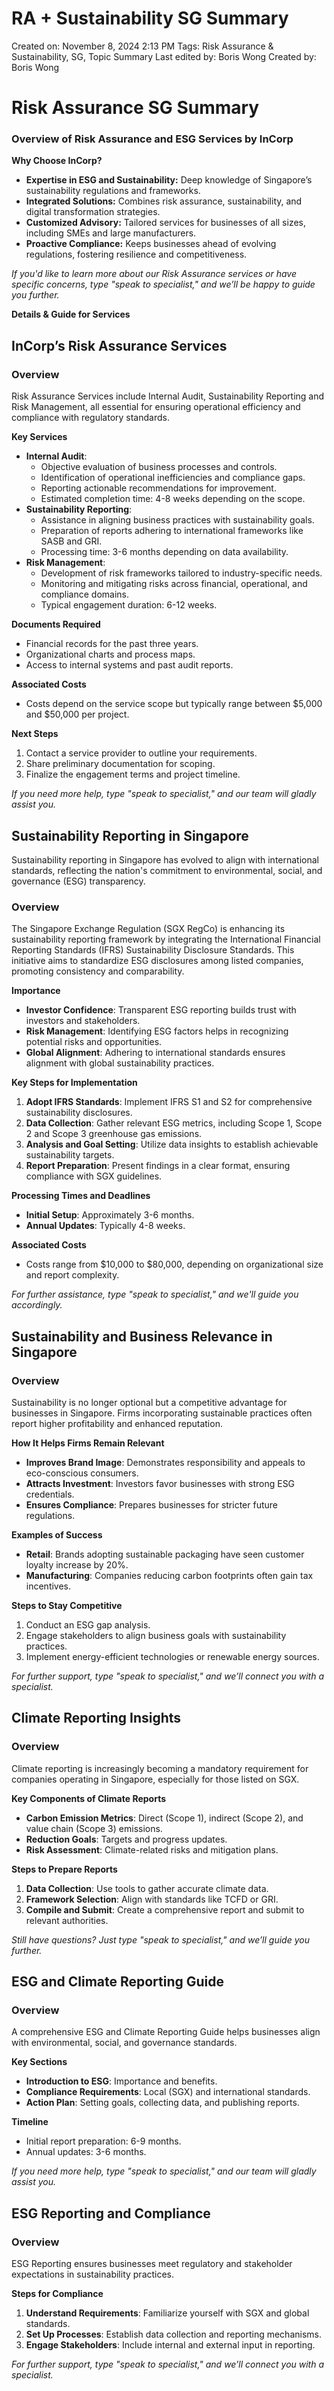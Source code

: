 # RA + Sustainability SG Summary

Created on: November 8, 2024 2:13 PM
Tags: Risk Assurance & Sustainability, SG, Topic Summary
Last edited by: Boris Wong 
Created by: Boris Wong

# Risk Assurance SG Summary

### **Overview of Risk Assurance and ESG Services by InCorp**

**Why Choose InCorp?**

- **Expertise in ESG and Sustainability:** Deep knowledge of Singapore’s sustainability regulations and frameworks.
- **Integrated Solutions:** Combines risk assurance, sustainability, and digital transformation strategies.
- **Customized Advisory:** Tailored services for businesses of all sizes, including SMEs and large manufacturers.
- **Proactive Compliance:** Keeps businesses ahead of evolving regulations, fostering resilience and competitiveness.

*If you'd like to learn more about our Risk Assurance services or have specific concerns, type "speak to specialist," and we’ll be happy to guide you further.*

**Details & Guide for Services**

## **InCorp’s Risk Assurance Services**

### **Overview**

Risk Assurance Services include Internal Audit, Sustainability Reporting and Risk Management, all essential for ensuring operational efficiency and compliance with regulatory standards.

**Key Services**

- **Internal Audit**:
    - Objective evaluation of business processes and controls.
    - Identification of operational inefficiencies and compliance gaps.
    - Reporting actionable recommendations for improvement.
    - Estimated completion time: 4-8 weeks depending on the scope.
- **Sustainability Reporting**:
    - Assistance in aligning business practices with sustainability goals.
    - Preparation of reports adhering to international frameworks like SASB and GRI.
    - Processing time: 3-6 months depending on data availability.
- **Risk Management**:
    - Development of risk frameworks tailored to industry-specific needs.
    - Monitoring and mitigating risks across financial, operational, and compliance domains.
    - Typical engagement duration: 6-12 weeks.

**Documents Required**

- Financial records for the past three years.
- Organizational charts and process maps.
- Access to internal systems and past audit reports.

**Associated Costs**

- Costs depend on the service scope but typically range between $5,000 and $50,000 per project.

**Next Steps**

1. Contact a service provider to outline your requirements.
2. Share preliminary documentation for scoping.
3. Finalize the engagement terms and project timeline.

*If you need more help, type "speak to specialist," and our team will gladly assist you.*

## **Sustainability Reporting in Singapore**

Sustainability reporting in Singapore has evolved to align with international standards, reflecting the nation's commitment to environmental, social, and governance (ESG) transparency.

### **Overview**

The Singapore Exchange Regulation (SGX RegCo) is enhancing its sustainability reporting framework by integrating the International Financial Reporting Standards (IFRS) Sustainability Disclosure Standards. This initiative aims to standardize ESG disclosures among listed companies, promoting consistency and comparability.

**Importance**

- **Investor Confidence**: Transparent ESG reporting builds trust with investors and stakeholders.
- **Risk Management**: Identifying ESG factors helps in recognizing potential risks and opportunities.
- **Global Alignment**: Adhering to international standards ensures alignment with global sustainability practices.

**Key Steps for Implementation**

1. **Adopt IFRS Standards**: Implement IFRS S1 and S2 for comprehensive sustainability disclosures.
2. **Data Collection**: Gather relevant ESG metrics, including Scope 1, Scope 2 and Scope 3 greenhouse gas emissions.
3. **Analysis and Goal Setting**: Utilize data insights to establish achievable sustainability targets.
4. **Report Preparation**: Present findings in a clear format, ensuring compliance with SGX guidelines.

**Processing Times and Deadlines**

- **Initial Setup**: Approximately 3-6 months.
- **Annual Updates**: Typically 4-8 weeks.

**Associated Costs**

- Costs range from $10,000 to $80,000, depending on organizational size and report complexity.

*For further assistance, type "speak to specialist," and we'll guide you accordingly.*

## **Sustainability and Business Relevance in Singapore**

### **Overview**

Sustainability is no longer optional but a competitive advantage for businesses in Singapore. Firms incorporating sustainable practices often report higher profitability and enhanced reputation.

**How It Helps Firms Remain Relevant**

- **Improves Brand Image**: Demonstrates responsibility and appeals to eco-conscious consumers.
- **Attracts Investment**: Investors favor businesses with strong ESG credentials.
- **Ensures Compliance**: Prepares businesses for stricter future regulations.

**Examples of Success**

- **Retail**: Brands adopting sustainable packaging have seen customer loyalty increase by 20%.
- **Manufacturing**: Companies reducing carbon footprints often gain tax incentives.

**Steps to Stay Competitive**

1. Conduct an ESG gap analysis.
2. Engage stakeholders to align business goals with sustainability practices.
3. Implement energy-efficient technologies or renewable energy sources.

*For further support, type "speak to specialist," and we’ll connect you with a specialist.*

## **Climate Reporting Insights**

### **Overview**

Climate reporting is increasingly becoming a mandatory requirement for companies operating in Singapore, especially for those listed on SGX.

**Key Components of Climate Reports**

- **Carbon Emission Metrics**: Direct (Scope 1), indirect (Scope 2), and value chain (Scope 3) emissions.
- **Reduction Goals**: Targets and progress updates.
- **Risk Assessment**: Climate-related risks and mitigation plans.

**Steps to Prepare Reports**

1. **Data Collection**: Use tools to gather accurate climate data.
2. **Framework Selection**: Align with standards like TCFD or GRI.
3. **Compile and Submit**: Create a comprehensive report and submit to relevant authorities.

*Still have questions? Just type "speak to specialist," and we’ll guide you further.*

## **ESG and Climate Reporting Guide**

### **Overview**

A comprehensive ESG and Climate Reporting Guide helps businesses align with environmental, social, and governance standards.

**Key Sections**

- **Introduction to ESG**: Importance and benefits.
- **Compliance Requirements**: Local (SGX) and international standards.
- **Action Plan**: Setting goals, collecting data, and publishing reports.

**Timeline**

- Initial report preparation: 6-9 months.
- Annual updates: 3-6 months.

*If you need more help, type "speak to specialist," and our team will gladly assist you.*

## **ESG Reporting and Compliance**

### **Overview**

ESG Reporting ensures businesses meet regulatory and stakeholder expectations in sustainability practices.

**Steps for Compliance**

1. **Understand Requirements**: Familiarize yourself with SGX and global standards.
2. **Set Up Processes**: Establish data collection and reporting mechanisms.
3. **Engage Stakeholders**: Include internal and external input in reporting.

*For further support, type "speak to specialist," and we’ll connect you with a specialist.*